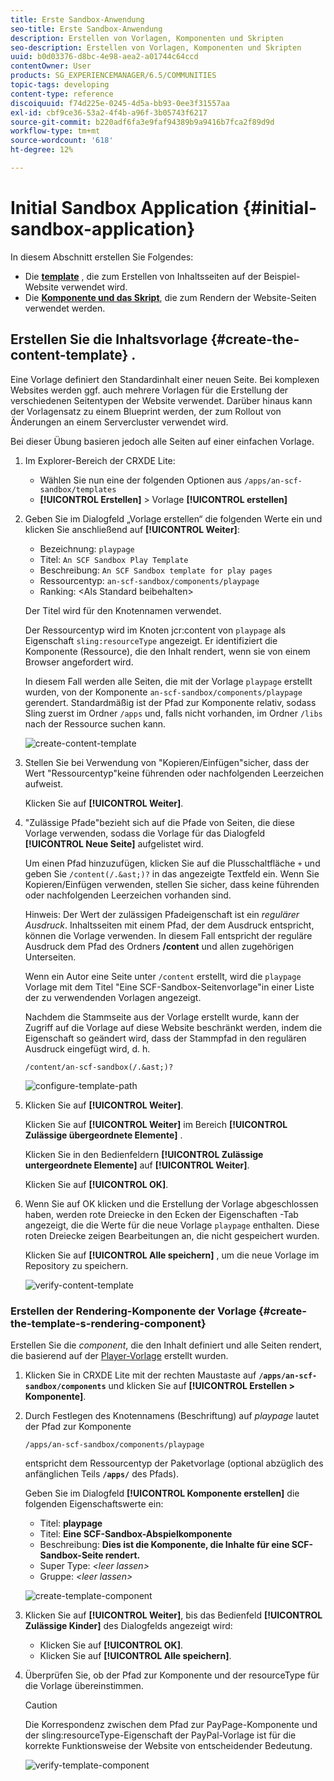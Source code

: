 ```yaml
---
title: Erste Sandbox-Anwendung
seo-title: Erste Sandbox-Anwendung
description: Erstellen von Vorlagen, Komponenten und Skripten
seo-description: Erstellen von Vorlagen, Komponenten und Skripten
uuid: b0d03376-d8bc-4e98-aea2-a01744c64ccd
contentOwner: User
products: SG_EXPERIENCEMANAGER/6.5/COMMUNITIES
topic-tags: developing
content-type: reference
discoiquuid: f74d225e-0245-4d5a-bb93-0ee3f31557aa
exl-id: cbf9ce36-53a2-4f4b-a96f-3b05743f6217
source-git-commit: b220adf6fa3e9faf94389b9a9416b7fca2f89d9d
workflow-type: tm+mt
source-wordcount: '618'
ht-degree: 12%

---
```


# Initial Sandbox Application {#initial-sandbox-application}

In diesem Abschnitt erstellen Sie Folgendes:

* Die **[template](#createthepagetemplate)** , die zum Erstellen von Inhaltsseiten auf der Beispiel-Website verwendet wird.
* Die **[Komponente und das Skript](#create-the-template-s-rendering-component)**, die zum Rendern der Website-Seiten verwendet werden.

## Erstellen Sie die Inhaltsvorlage {#create-the-content-template} .

Eine Vorlage definiert den Standardinhalt einer neuen Seite. Bei komplexen Websites werden ggf. auch mehrere Vorlagen für die Erstellung der verschiedenen Seitentypen der Website verwendet. Darüber hinaus kann der Vorlagensatz zu einem Blueprint werden, der zum Rollout von Änderungen an einem Servercluster verwendet wird.

Bei dieser Übung basieren jedoch alle Seiten auf einer einfachen Vorlage.

1. Im Explorer-Bereich der CRXDE Lite:

   * Wählen Sie nun eine der folgenden Optionen aus `/apps/an-scf-sandbox/templates`
   * **[!UICONTROL Erstellen]**  > Vorlage  **[!UICONTROL erstellen]**

1. Geben Sie im Dialogfeld „Vorlage erstellen“ die folgenden Werte ein und klicken Sie anschließend auf **[!UICONTROL Weiter]**:

   * Bezeichnung: `playpage`
   * Titel: `An SCF Sandbox Play Template`
   * Beschreibung: `An SCF Sandbox template for play pages`
   * Ressourcentyp: `an-scf-sandbox/components/playpage`
   * Ranking: &lt;Als Standard beibehalten>

   Der Titel wird für den Knotennamen verwendet.

   Der Ressourcentyp wird im Knoten jcr:content von `playpage` als Eigenschaft `sling:resourceType` angezeigt. Er identifiziert die Komponente (Ressource), die den Inhalt rendert, wenn sie von einem Browser angefordert wird.

   In diesem Fall werden alle Seiten, die mit der Vorlage `playpage` erstellt wurden, von der Komponente `an-scf-sandbox/components/playpage` gerendert. Standardmäßig ist der Pfad zur Komponente relativ, sodass Sling zuerst im Ordner `/apps` und, falls nicht vorhanden, im Ordner `/libs` nach der Ressource suchen kann.

   ![create-content-template](assets/create-content-template-1.png)

1. Stellen Sie bei Verwendung von &quot;Kopieren/Einfügen&quot;sicher, dass der Wert &quot;Ressourcentyp&quot;keine führenden oder nachfolgenden Leerzeichen aufweist.

   Klicken Sie auf **[!UICONTROL Weiter]**.

1. &quot;Zulässige Pfade&quot;bezieht sich auf die Pfade von Seiten, die diese Vorlage verwenden, sodass die Vorlage für das Dialogfeld **[!UICONTROL Neue Seite]** aufgelistet wird.

   Um einen Pfad hinzuzufügen, klicken Sie auf die Plusschaltfläche `+` und geben Sie `/content(/.&ast;)?` in das angezeigte Textfeld ein. Wenn Sie Kopieren/Einfügen verwenden, stellen Sie sicher, dass keine führenden oder nachfolgenden Leerzeichen vorhanden sind.

   Hinweis: Der Wert der zulässigen Pfadeigenschaft ist ein *regulärer Ausdruck*. Inhaltsseiten mit einem Pfad, der dem Ausdruck entspricht, können die Vorlage verwenden. In diesem Fall entspricht der reguläre Ausdruck dem Pfad des Ordners **/content** und allen zugehörigen Unterseiten.

   Wenn ein Autor eine Seite unter `/content` erstellt, wird die `playpage` Vorlage mit dem Titel &quot;Eine SCF-Sandbox-Seitenvorlage&quot;in einer Liste der zu verwendenden Vorlagen angezeigt.

   Nachdem die Stammseite aus der Vorlage erstellt wurde, kann der Zugriff auf die Vorlage auf diese Website beschränkt werden, indem die Eigenschaft so geändert wird, dass der Stammpfad in den regulären Ausdruck eingefügt wird, d. h.

   `/content/an-scf-sandbox(/.&ast;)?`

   ![configure-template-path](assets/configure-template-path.png)

1. Klicken Sie auf **[!UICONTROL Weiter]**.

   Klicken Sie auf **[!UICONTROL Weiter]** im Bereich **[!UICONTROL Zulässige übergeordnete Elemente]** .

   Klicken Sie in den Bedienfeldern **[!UICONTROL Zulässige untergeordnete Elemente]** auf **[!UICONTROL Weiter]**.

   Klicken Sie auf **[!UICONTROL OK]**.

1. Wenn Sie auf OK klicken und die Erstellung der Vorlage abgeschlossen haben, werden rote Dreiecke in den Ecken der Eigenschaften -Tab angezeigt, die die Werte für die neue Vorlage `playpage` enthalten. Diese roten Dreiecke zeigen Bearbeitungen an, die nicht gespeichert wurden.

   Klicken Sie auf **[!UICONTROL Alle speichern]** , um die neue Vorlage im Repository zu speichern.

   ![verify-content-template](assets/verify-content-template.png)

### Erstellen der Rendering-Komponente der Vorlage {#create-the-template-s-rendering-component}

Erstellen Sie die *component*, die den Inhalt definiert und alle Seiten rendert, die basierend auf der [Player-Vorlage](#createthepagetemplate) erstellt wurden.

1. Klicken Sie in CRXDE Lite mit der rechten Maustaste auf **`/apps/an-scf-sandbox/components`** und klicken Sie auf **[!UICONTROL Erstellen > Komponente]**.
1. Durch Festlegen des Knotennamens (Beschriftung) auf *playpage* lautet der Pfad zur Komponente

   `/apps/an-scf-sandbox/components/playpage`

   entspricht dem Ressourcentyp der Paketvorlage (optional abzüglich des anfänglichen Teils **`/apps/`** des Pfads).

   Geben Sie im Dialogfeld **[!UICONTROL Komponente erstellen]** die folgenden Eigenschaftswerte ein:

   * Titel: **playpage**
   * Titel: **Eine SCF-Sandbox-Abspielkomponente**
   * Beschreibung: **Dies ist die Komponente, die Inhalte für eine SCF-Sandbox-Seite rendert.**
   * Super Type: *&lt;leer lassen>*
   * Gruppe: *&lt;leer lassen>*

   ![create-template-component](assets/create-template-component.png)

1. Klicken Sie auf **[!UICONTROL Weiter]**, bis das Bedienfeld **[!UICONTROL Zulässige Kinder]** des Dialogfelds angezeigt wird:

   * Klicken Sie auf **[!UICONTROL OK]**.
   * Klicken Sie auf **[!UICONTROL Alle speichern]**.

1. Überprüfen Sie, ob der Pfad zur Komponente und der resourceType für die Vorlage übereinstimmen.

   >[!CAUTION]
   >
   >Die Korrespondenz zwischen dem Pfad zur PayPage-Komponente und der sling:resourceType-Eigenschaft der PayPal-Vorlage ist für die korrekte Funktionsweise der Website von entscheidender Bedeutung.

   ![verify-template-component](assets/verify-template-component.png)
